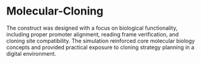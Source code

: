 # Molecular-Cloning

The construct was designed with a focus on biological functionality, including proper promoter alignment, reading frame verification, and cloning site compatibility. The simulation reinforced core molecular biology concepts and provided practical exposure to cloning strategy planning in a digital environment.
